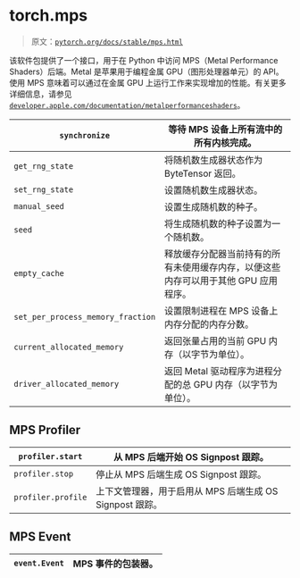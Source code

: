 # torch.mps

> 原文：[`pytorch.org/docs/stable/mps.html`](https://pytorch.org/docs/stable/mps.html)

该软件包提供了一个接口，用于在 Python 中访问 MPS（Metal Performance Shaders）后端。Metal 是苹果用于编程金属 GPU（图形处理器单元）的 API。使用 MPS 意味着可以通过在金属 GPU 上运行工作来实现增加的性能。有关更多详细信息，请参见[`developer.apple.com/documentation/metalperformanceshaders`](https://developer.apple.com/documentation/metalperformanceshaders)。

| `synchronize` | 等待 MPS 设备上所有流中的所有内核完成。 |
| --- | --- |
| `get_rng_state` | 将随机数生成器状态作为 ByteTensor 返回。 |
| `set_rng_state` | 设置随机数生成器状态。 |
| `manual_seed` | 设置生成随机数的种子。 |
| `seed` | 将生成随机数的种子设置为一个随机数。 |
| `empty_cache` | 释放缓存分配器当前持有的所有未使用缓存内存，以便这些内存可以用于其他 GPU 应用程序。 |
| `set_per_process_memory_fraction` | 设置限制进程在 MPS 设备上内存分配的内存分数。 |
| `current_allocated_memory` | 返回张量占用的当前 GPU 内存（以字节为单位）。 |
| `driver_allocated_memory` | 返回 Metal 驱动程序为进程分配的总 GPU 内存（以字节为单位）。 |

## MPS Profiler

| `profiler.start` | 从 MPS 后端开始 OS Signpost 跟踪。 |
| --- | --- |
| `profiler.stop` | 停止从 MPS 后端生成 OS Signpost 跟踪。 |
| `profiler.profile` | 上下文管理器，用于启用从 MPS 后端生成 OS Signpost 跟踪。 |

## MPS Event

| `event.Event` | MPS 事件的包装器。 |
| --- | --- |
